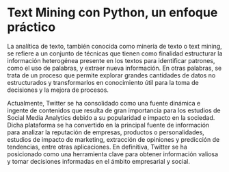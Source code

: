 # Text Mining con Python, un enfoque práctico

La analítica de texto, también conocida como minería de texto o text mining, se refiere a un conjunto de técnicas que tienen como finalidad estructurar la información heterogénea presente en los textos para identificar patrones, como el uso de palabras, y extraer nueva información. En otras palabras, se trata de un proceso que permite explorar grandes cantidades de datos no estructurados y transformarlos en conocimiento útil para la toma de decisiones y la mejora de procesos.

Actualmente, Twitter se ha consolidado como una fuente dinámica e ingente de contenidos que resulta de gran importancia para los estudios de Social Media Analytics debido a su popularidad e impacto en la sociedad. Dicha plataforma se ha convertido en la principal fuente de información para analizar la reputación de empresas, productos o personalidades, estudios de impacto de marketing, extracción de opiniones y predicción de tendencias, entre otras aplicaciones. En definitiva, Twitter se ha posicionado como una herramienta clave para obtener información valiosa y tomar decisiones informadas en el ámbito empresarial y social.
